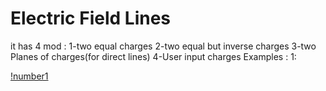 
# Electric Field Lines
it has 4 mod : 1-two equal charges 2-two equal but inverse charges 3-two Planes of charges(for direct lines) 4-User input charges
Examples :
1:

[!number1](https://github.com/k3rn3lpanicc/Cpp-Playground/blob/master/electricfield/1.png)
